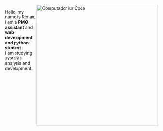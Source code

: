 <img src="https://raw.githubusercontent.com/MicaelliMedeiros/micaellimedeiros/master/image/computer-illustration.png" min-width="400px" max-width="400px" width="400px" align="right" alt="Computador iuriCode">

<p align="left"> 
  Hello, my name is Renan, i am a <strong> PMO assistant </strong> and<strong> web development and python student </strong>.<br>
  I am studying systems analysis and development.
</p>

<!--<p align="left">
  🦄 Skills: <strong>HTML5, CSS3, JavaScript, Sass, Less, Bootstrap, Materialize e UI/UX Design.</strong>
</p>

<p align="left">
  💼 Tools: <strong> Visual Studio Code, Pycharm, Git e GitHub.</strong>
</p>

<p align="left">
  💌 If you want to carry out a project with me (or make small talk), don't hesitate to send me a message: ⤵️
</p>

<p align="left">
  <a href="https://www.linkedin.com/in/renanc-lima/" alt="Linkedin">
  <img src="https://img.flaticon.com/icons/png/512/174/174857.png?size=1200x630f&pad=10,10,10,10&ext=png&bg=FFFFFFFF" max-width="400px" width="400px" align="right" /></a>

  <!--<a href="https://www.facebook.com/iuricode/" alt="Facebook">
  <img src="https://img.shields.io/badge/-Facebook-3b5998?style=for-the-badge&logo=facebook&logoColor=white&link=https://www.facebook.com/iuricode/"/></a>

  <!-- <a href="https://www.instagram.com/iuricoding/" alt="Instagram">
  <img src="https://img.shields.io/badge/-Instagram-DF0174?style=for-the-badge&logo=instagram&logoColor=white&link=https://www.instagram.com/iuricoding/"/></a>
</p>  
